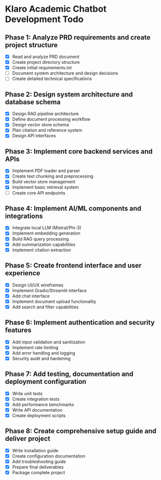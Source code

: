 # Klaro Academic Chatbot Development Todo

## Phase 1: Analyze PRD requirements and create project structure
- [x] Read and analyze PRD document
- [x] Create project directory structure
- [x] Create initial requirements.txt
- [ ] Document system architecture and design decisions
- [ ] Create detailed technical specifications

## Phase 2: Design system architecture and database schema
- [x] Design RAG pipeline architecture
- [x] Define document processing workflow
- [x] Design vector store schema
- [x] Plan citation and reference system
- [x] Design API interfaces

## Phase 3: Implement core backend services and APIs
- [x] Implement PDF loader and parser
- [x] Create text chunking and preprocessing
- [x] Build vector store management
- [x] Implement basic retrieval system
- [ ] Create core API endpoints

## Phase 4: Implement AI/ML components and integrations
- [x] Integrate local LLM (Mistral/Phi-3)
- [x] Implement embedding generation
- [x] Build RAG query processing
- [x] Add summarization capabilities
- [x] Implement citation extraction

## Phase 5: Create frontend interface and user experience
- [x] Design UI/UX wireframes
- [x] Implement Gradio/Streamlit interface
- [x] Add chat interface
- [x] Implement document upload functionality
- [x] Add search and filter capabilities

## Phase 6: Implement authentication and security features
- [x] Add input validation and sanitization
- [x] Implement rate limiting
- [x] Add error handling and logging
- [x] Security audit and hardening

## Phase 7: Add testing, documentation and deployment configuration
- [x] Write unit tests
- [x] Create integration tests
- [x] Add performance benchmarks
- [x] Write API documentation
- [x] Create deployment scripts

## Phase 8: Create comprehensive setup guide and deliver project
- [x] Write installation guide
- [x] Create configuration documentation
- [x] Add troubleshooting guide
- [x] Prepare final deliverables
- [x] Package complete project